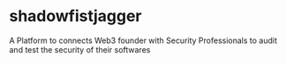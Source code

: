 # shadowfistjagger
A Platform to connects Web3 founder with Security Professionals to audit and  test the security  of their softwares
